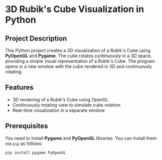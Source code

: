 # 3D Rubik's Cube Visualization in Python

## Project Description
This Python project creates a 3D visualization of a Rubik's Cube using **PyOpenGL** and **Pygame**. The cube rotates continuously in a 3D space, providing a simple visual representation of a Rubik's Cube. The program opens in a new window with the cube rendered in 3D and continuously rotating.

## Features
- 3D rendering of a Rubik's Cube using OpenGL
- Continuously rotating view to simulate cube rotation
- Real-time visualization in a separate window

## Prerequisites
You need to install **Pygame** and **PyOpenGL** libraries. You can install them via `pip` as follows:

```bash
pip install pygame PyOpenGL
